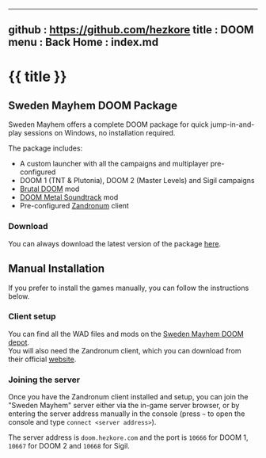 -----------------------------------------------------------------------------
github  : https://github.com/hezkore
title   : DOOM
menu    :
  Back Home  : index.md
-----------------------------------------------------------------------------

# {{ title }}

## Sweden Mayhem DOOM Package
Sweden Mayhem offers a complete DOOM package for quick jump-in-and-play sessions on Windows, no installation required.

The package includes:

- A custom launcher with all the campaigns and multiplayer pre-configured
- DOOM 1 (TNT & Plutonia), DOOM 2 (Master Levels) and Sigil campaigns
- [Brutal DOOM](https://www.moddb.com/mods/brutal-doom) mod
- [DOOM Metal Soundtrack](https://www.moddb.com/mods/brutal-doom/addons/doom-metal-soundtrack-smoosh-edition) mod
- Pre-configured [Zandronum](https://zandronum.com/) client

### Download
You can always download the latest version of the package [here](http://doom.hezkore.com:8080/doom/).

## Manual Installation
If you prefer to install the games manually, you can follow the instructions below.

### Client setup

You can find all the WAD files and mods on the [Sweden Mayhem DOOM depot](http://doom.hezkore.com:8080).\
You will also need the Zandronum client, which you can download from their official [website](https://zandronum.com/download).

### Joining the server

Once you have the Zandronum client installed and setup, you can join the "Sweden Mayhem" server either via the in-game server browser, or by entering the server address manually in the console (press `~` to open the console and type `connect <server address>`).

The server address is `doom.hezkore.com` and the port is `10666` for DOOM 1, `10667` for DOOM 2 and `10668` for Sigil.